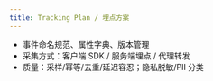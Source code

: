 ```yaml
---
title: Tracking Plan / 埋点方案
---
```


- 事件命名规范、属性字典、版本管理
- 采集方式：客户端 SDK / 服务端埋点 / 代理转发
- 质量：采样/幂等/去重/延迟容忍；隐私脱敏/PII 分类
